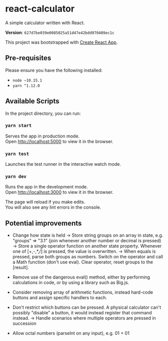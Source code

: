 # react-calculator

A simple calculator written with React. 

**Version**: 
`627d7be039e0085025a51d47e42bdd970409ec1c`

This project was bootstrapped with [Create React App](https://github.com/facebook/create-react-app).

## Pre-requisites

Please ensure you have the following installed:

* `node ~10.15.1`
* `yarn ^1.12.0`

## Available Scripts

In the project directory, you can run:

### `yarn start`

Serves the app in production mode.<br>
Open [http://localhost:5000](http://localhost:5000) to view it in the browser.

### `yarn test`

Launches the test runner in the interactive watch mode.

### `yarn dev`

Runs the app in the development mode.<br>
Open [http://localhost:3000](http://localhost:3000) to view it in the browser.

The page will reload if you make edits.<br>
You will also see any lint errors in the console.


## Potential improvements

* Change how state is held
  -> Store string groups on an array in state, e.g. "groups" => "3.1" (join whenever another number or decimal is pressed)
  -> Store a single operator function on another state property. Whenever one of [+,-,*,/] is pressed, the value is overwritten.
  -> When equals is pressed, parse both groups as numbers. Switch on the operator and call a Math function (don't use eval). Clear operator, reset groups to the [result].

* Remove use of the dangerous eval() method, either by performing calculations in code, or by using a library such as Big.js.

* Consider removing array of arithmetic functions, instead hard-code buttons and assign specific handlers to each.

* Don't restrict which buttons can be pressed. A physical calculator can't possibly "disable" a button, it would instead register that command instead.
  -> Handle scenarios where multiple operators are pressed in succession
  
* Allow octal numbers (parseInt on any input), e.g. 01 + 01


